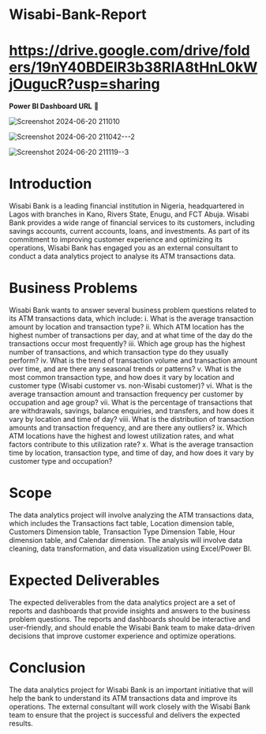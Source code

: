 # Wisabi-Bank-Report
# https://drive.google.com/drive/folders/19nY40BDElR3b38RlA8tHnL0kWjOugucR?usp=sharing  
<b>Power BI Dashboard URL</b> 🔺

![Screenshot 2024-06-20 211010](https://github.com/putulsaini/Wisabi-Bank-Report/assets/156244133/023d3b1a-da15-4fa3-ad8f-206ca5aad543)

![Screenshot 2024-06-20 211042---2](https://github.com/putulsaini/Wisabi-Bank-Report/assets/156244133/c7e503c8-2484-41c2-89dc-884ef3a72289)

![Screenshot 2024-06-20 211119--3](https://github.com/putulsaini/Wisabi-Bank-Report/assets/156244133/7d858d0f-d92d-47e1-bb7b-e80ccaf157d8)


# Introduction

Wisabi Bank is a leading financial institution in Nigeria, headquartered in Lagos with branches in Kano, Rivers State, Enugu, and FCT Abuja. Wisabi Bank provides a wide range of financial services to its customers, including savings accounts, current accounts, loans, and investments. As part of its commitment to improving customer experience and optimizing its operations, Wisabi Bank has engaged you as an external consultant to conduct a data analytics project to analyse its ATM transactions data.

# Business Problems

Wisabi Bank wants to answer several business problem questions related to its ATM transactions data, which include:
i.	What is the average transaction amount by location and transaction type?
ii.	Which ATM location has the highest number of transactions per day, and at what time of the day do the transactions occur most frequently?
iii.	Which age group has the highest number of transactions, and which transaction type do they usually perform?
iv.	What is the trend of transaction volume and transaction amount over time, and are there any seasonal trends or patterns?
v.	What is the most common transaction type, and how does it vary by location and customer type (Wisabi customer vs. non-Wisabi customer)?
vi.	What is the average transaction amount and transaction frequency per customer by occupation and age group?
vii.	What is the percentage of transactions that are withdrawals, savings, balance enquiries, and transfers, and how does it vary by location and time of day?
viii.	What is the distribution of transaction amounts and transaction frequency, and are there any outliers?
ix.	Which ATM locations have the highest and lowest utilization rates, and what factors contribute to this utilization rate?
x.	What is the average transaction time by location, transaction type, and time of day, and how does it vary by customer type and occupation?

# Scope

The data analytics project will involve analyzing the ATM transactions data, which includes the Transactions fact table, Location dimension table, Customers Dimension table, Transaction Type Dimension Table, Hour dimension table, and Calendar dimension. The analysis will involve data cleaning, data transformation, and data visualization using Excel/Power BI.



# Expected Deliverables

The expected deliverables from the data analytics project are a set of reports and dashboards that provide insights and answers to the business problem questions. The reports and dashboards should be interactive and user-friendly, and should enable the Wisabi Bank team to make data-driven decisions that improve customer experience and optimize operations.

# Conclusion

The data analytics project for Wisabi Bank is an important initiative that will help the bank to understand its ATM transactions data and improve its operations. The external consultant will work closely with the Wisabi Bank team to ensure that the project is successful and delivers the expected results.
